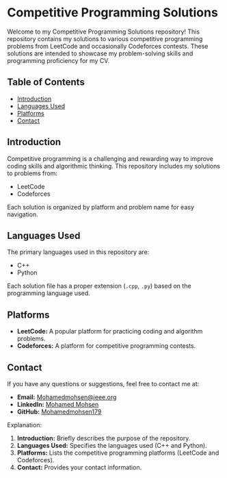 # Competitive Programming Solutions

Welcome to my Competitive Programming Solutions repository! This repository contains my solutions to various competitive programming problems from LeetCode and occasionally Codeforces contests. These solutions are intended to showcase my problem-solving skills and programming proficiency for my CV.

## Table of Contents

- [Introduction](#introduction)
- [Languages Used](#languages-used)
- [Platforms](#platforms)
- [Contact](#contact)

## Introduction

Competitive programming is a challenging and rewarding way to improve coding skills and algorithmic thinking. This repository includes my solutions to problems from:
- LeetCode
- Codeforces

Each solution is organized by platform and problem name for easy navigation.

## Languages Used

The primary languages used in this repository are:
- C++
- Python

Each solution file has a proper extension (`.cpp`, `.py`) based on the programming language used.

## Platforms

- **LeetCode:** A popular platform for practicing coding and algorithm problems.
- **Codeforces:** A platform for competitive programming contests.

## Contact

If you have any questions or suggestions, feel free to contact me at:

- **Email:** [Mohamedmohsen@ieee.org](mailto:Mohamedmohsen@ieee.org)
- **LinkedIn:** [Mohamed Mohsen](https://www.linkedin.com/in/mohamed-mohsen-136bbb293/)
- **GitHub:** [Mohamedmohsen179](https://github.com/Mohamedmohsen179/)


    
 Explanation:
1. **Introduction:** Briefly describes the purpose of the repository.
2. **Languages Used:** Specifies the languages used (C++ and Python).
3. **Platforms:** Lists the competitive programming platforms (LeetCode and Codeforces).
8. **Contact:** Provides your contact information.





















